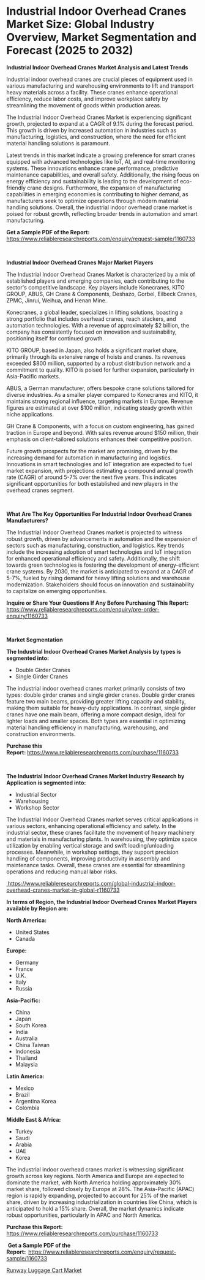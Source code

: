 <p><h1>Industrial Indoor Overhead Cranes Market Size: Global Industry Overview, Market Segmentation and Forecast (2025 to 2032)</h1></p><p><strong>Industrial Indoor Overhead Cranes Market Analysis and Latest Trends</strong></p>
<p><p>Industrial indoor overhead cranes are crucial pieces of equipment used in various manufacturing and warehousing environments to lift and transport heavy materials across a facility. These cranes enhance operational efficiency, reduce labor costs, and improve workplace safety by streamlining the movement of goods within production areas. </p><p>The Industrial Indoor Overhead Cranes Market is experiencing significant growth, projected to expand at a CAGR of 9.1% during the forecast period. This growth is driven by increased automation in industries such as manufacturing, logistics, and construction, where the need for efficient material handling solutions is paramount. </p><p>Latest trends in this market indicate a growing preference for smart cranes equipped with advanced technologies like IoT, AI, and real-time monitoring systems. These innovations enhance crane performance, predictive maintenance capabilities, and overall safety. Additionally, the rising focus on energy efficiency and sustainability is leading to the development of eco-friendly crane designs. Furthermore, the expansion of manufacturing capabilities in emerging economies is contributing to higher demand, as manufacturers seek to optimize operations through modern material handling solutions. Overall, the industrial indoor overhead crane market is poised for robust growth, reflecting broader trends in automation and smart manufacturing.</p></p>
<p><strong>Get a Sample PDF of the Report:&nbsp;</strong> <a href="https://www.reliableresearchreports.com/enquiry/request-sample/1160733?utm_campaign=3292&utm_medium=2&utm_source=Github&utm_content=ia&utm_term=22032025&utm_id=industrial-indoor-overhead-cranes">https://www.reliableresearchreports.com/enquiry/request-sample/1160733</a></p>
<p>&nbsp;</p>
<p><strong>Industrial Indoor Overhead Cranes Major Market Players</strong></p>
<p><p>The Industrial Indoor Overhead Cranes Market is characterized by a mix of established players and emerging companies, each contributing to the sector's competitive landscape. Key players include Konecranes, KITO GROUP, ABUS, GH Crane & Components, Deshazo, Gorbel, Eilbeck Cranes, ZPMC, Jinrui, Weihua, and Henan Mine.</p><p>Konecranes, a global leader, specializes in lifting solutions, boasting a strong portfolio that includes overhead cranes, reach stackers, and automation technologies. With a revenue of approximately $2 billion, the company has consistently focused on innovation and sustainability, positioning itself for continued growth.</p><p>KITO GROUP, based in Japan, also holds a significant market share, primarily through its extensive range of hoists and cranes. Its revenues exceeded $800 million, supported by a robust distribution network and a commitment to quality. KITO is poised for further expansion, particularly in Asia-Pacific markets.</p><p>ABUS, a German manufacturer, offers bespoke crane solutions tailored for diverse industries. As a smaller player compared to Konecranes and KITO, it maintains strong regional influence, targeting markets in Europe. Revenue figures are estimated at over $100 million, indicating steady growth within niche applications.</p><p>GH Crane & Components, with a focus on custom engineering, has gained traction in Europe and beyond. With sales revenue around $150 million, their emphasis on client-tailored solutions enhances their competitive position.</p><p>Future growth prospects for the market are promising, driven by the increasing demand for automation in manufacturing and logistics. Innovations in smart technologies and IoT integration are expected to fuel market expansion, with projections estimating a compound annual growth rate (CAGR) of around 5-7% over the next five years. This indicates significant opportunities for both established and new players in the overhead cranes segment.</p></p>
<p>&nbsp;</p>
<p><strong>What Are The Key Opportunities For Industrial Indoor Overhead Cranes Manufacturers?</strong></p>
<p><p>The Industrial Indoor Overhead Cranes market is projected to witness robust growth, driven by advancements in automation and the expansion of sectors such as manufacturing, construction, and logistics. Key trends include the increasing adoption of smart technologies and IoT integration for enhanced operational efficiency and safety. Additionally, the shift towards green technologies is fostering the development of energy-efficient crane systems. By 2030, the market is anticipated to expand at a CAGR of 5-7%, fueled by rising demand for heavy lifting solutions and warehouse modernization. Stakeholders should focus on innovation and sustainability to capitalize on emerging opportunities.</p></p>
<p><strong>Inquire or Share Your Questions If Any Before Purchasing This Report:</strong> <a href="https://www.reliableresearchreports.com/enquiry/pre-order-enquiry/1160733?utm_campaign=3292&utm_medium=2&utm_source=Github&utm_content=ia&utm_term=22032025&utm_id=industrial-indoor-overhead-cranes">https://www.reliableresearchreports.com/enquiry/pre-order-enquiry/1160733</a></p>
<p>&nbsp;</p>
<p><strong>Market Segmentation</strong></p>
<p><strong>The Industrial Indoor Overhead Cranes Market Analysis by types is segmented into:</strong></p>
<p><ul><li>Double Girder Cranes</li><li>Single Girder Cranes</li></ul></p>
<p><p>The industrial indoor overhead cranes market primarily consists of two types: double girder cranes and single girder cranes. Double girder cranes feature two main beams, providing greater lifting capacity and stability, making them suitable for heavy-duty applications. In contrast, single girder cranes have one main beam, offering a more compact design, ideal for lighter loads and smaller spaces. Both types are essential in optimizing material handling efficiency in manufacturing, warehousing, and construction environments.</p></p>
<p><strong>Purchase this Report:&nbsp;</strong><a href="https://www.reliableresearchreports.com/purchase/1160733?utm_campaign=3292&utm_medium=2&utm_source=Github&utm_content=ia&utm_term=22032025&utm_id=industrial-indoor-overhead-cranes">https://www.reliableresearchreports.com/purchase/1160733</a></p>
<p>&nbsp;</p>
<p><strong>The Industrial Indoor Overhead Cranes Market Industry Research by Application is segmented into:</strong></p>
<p><ul><li>Industrial Sector</li><li>Warehousing</li><li>Workshop Sector</li></ul></p>
<p><p>The Industrial Indoor Overhead Cranes market serves critical applications in various sectors, enhancing operational efficiency and safety. In the industrial sector, these cranes facilitate the movement of heavy machinery and materials in manufacturing plants. In warehousing, they optimize space utilization by enabling vertical storage and swift loading/unloading processes. Meanwhile, in workshop settings, they support precision handling of components, improving productivity in assembly and maintenance tasks. Overall, these cranes are essential for streamlining operations and reducing manual labor risks.</p></p>
<p><a href="https://www.reliableresearchreports.com/global-industrial-indoor-overhead-cranes-market-in-global-r1160733?utm_campaign=3292&utm_medium=2&utm_source=Github&utm_content=ia&utm_term=22032025&utm_id=industrial-indoor-overhead-cranes">&nbsp;https://www.reliableresearchreports.com/global-industrial-indoor-overhead-cranes-market-in-global-r1160733</a></p>
<p><strong>In terms of Region, the Industrial Indoor Overhead Cranes Market Players available by Region are:</strong></p>
<p>
    <p> <strong> North America: </strong>
        <ul>
            <li>United States</li>
            <li>Canada</li>
        </ul>
        </p> 
    <p> <strong> Europe: </strong>
        <ul>
            <li>Germany</li>
            <li>France</li>
            <li>U.K.</li>
            <li>Italy</li>
            <li>Russia</li>
        </ul>
        </p> 
    <p> <strong> Asia-Pacific: </strong>
        <ul>
            <li>China</li>
            <li>Japan</li>
            <li>South Korea</li>
            <li>India</li>
            <li>Australia</li>
            <li>China Taiwan</li>
            <li>Indonesia</li>
            <li>Thailand</li>
            <li>Malaysia</li>
        </ul>
        </p> 
    <p> <strong> Latin America: </strong>
        <ul>
            <li>Mexico</li>
            <li>Brazil</li>
            <li>Argentina Korea</li>
            <li>Colombia</li>
        </ul>
        </p> 
    <p> <strong> Middle East & Africa: </strong>
        <ul>
            <li>Turkey</li>
            <li>Saudi</li>
            <li>Arabia</li>
            <li>UAE</li>
            <li>Korea</li>
        </ul>
    </p>
    </p>
<p><p>The industrial indoor overhead cranes market is witnessing significant growth across key regions. North America and Europe are expected to dominate the market, with North America holding approximately 30% market share, followed closely by Europe at 28%. The Asia-Pacific (APAC) region is rapidly expanding, projected to account for 25% of the market share, driven by increasing industrialization in countries like China, which is anticipated to hold a 15% share. Overall, the market dynamics indicate robust opportunities, particularly in APAC and North America.</p></p>
<p><strong>Purchase this Report: </strong><a href="https://www.reliableresearchreports.com/purchase/1160733?utm_campaign=3292&utm_medium=2&utm_source=Github&utm_content=ia&utm_term=22032025&utm_id=industrial-indoor-overhead-cranes">https://www.reliableresearchreports.com/purchase/1160733</a></p>
<p>&nbsp;<strong>Get a Sample PDF of the Report:&nbsp;&nbsp;</strong><a href="https://www.reliableresearchreports.com/enquiry/request-sample/1160733?utm_campaign=3292&utm_medium=2&utm_source=Github&utm_content=ia&utm_term=22032025&utm_id=industrial-indoor-overhead-cranes">https://www.reliableresearchreports.com/enquiry/request-sample/1160733</a></p>
<p><strong></strong></p>
<p><p><a href="https://github.com/mudgeadamsvx/Market-Research-Report-List-1/blob/main/runway-luggage-cart-market.md?utm_campaign=3292&utm_medium=2&utm_source=Github&utm_content=ia&utm_term=22032025&utm_id=industrial-indoor-overhead-cranes">Runway Luggage Cart Market</a></p></p>